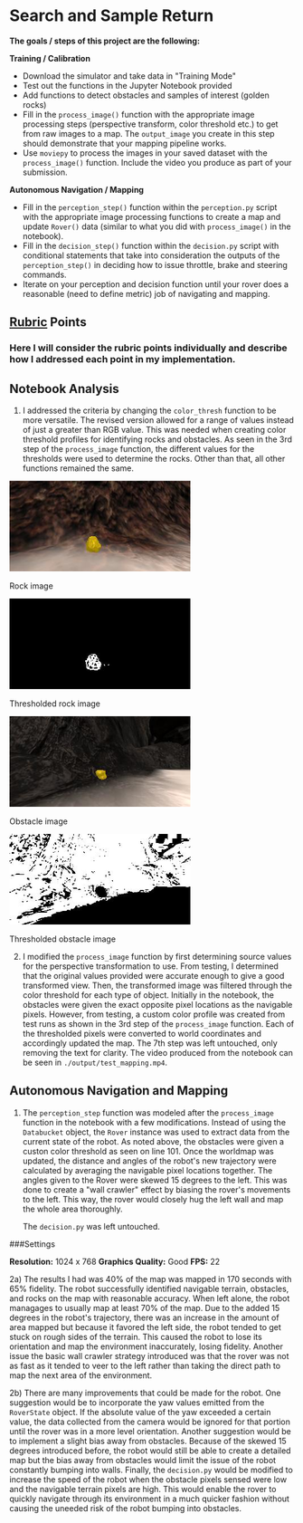 # Search and Sample Return

**The goals / steps of this project are the following:**  

**Training / Calibration**  

* Download the simulator and take data in "Training Mode"
* Test out the functions in the Jupyter Notebook provided
* Add functions to detect obstacles and samples of interest (golden rocks)
* Fill in the `process_image()` function with the appropriate image processing steps (perspective transform, color threshold etc.) to get from raw images to a map.  The `output_image` you create in this step should demonstrate that your mapping pipeline works.
* Use `moviepy` to process the images in your saved dataset with the `process_image()` function.  Include the video you produce as part of your submission.

**Autonomous Navigation / Mapping**

* Fill in the `perception_step()` function within the `perception.py` script with the appropriate image processing functions to create a map and update `Rover()` data (similar to what you did with `process_image()` in the notebook).
* Fill in the `decision_step()` function within the `decision.py` script with conditional statements that take into consideration the outputs of the `perception_step()` in deciding how to issue throttle, brake and steering commands.
* Iterate on your perception and decision function until your rover does a reasonable (need to define metric) job of navigating and mapping.  

[//]: # (Image References)

[image1]: ./misc/rover_image.jpg
[image2]: ./misc/obstacle_image.jpg
[image3]: ./misc/obstacle_thresh.jpg
[image4]: ./misc/rock_image.jpg
[image5]: ./misc/rock_thresh.jpg

## [Rubric](https://review.udacity.com/#!/rubrics/916/view) Points
### Here I will consider the rubric points individually and describe how I addressed each point in my implementation.

## Notebook Analysis
1) I addressed the criteria by changing the `color_thresh` function to be more versatile. The revised version allowed for a range of values instead of just a greater than RGB value. This was needed when creating color threshold profiles for identifying rocks and obstacles. As seen in the 3rd step of the `process_image` function, the different values for the thresholds were used to determine the rocks. Other than that, all other functions remained the same.

![alt text][image4]

Rock image


![alt text][image5]

Thresholded rock image

![alt text][image2]

Obstacle image


![alt text][image3]

Thresholded obstacle image

2) I modified the `process_image` function by first determining source values for the perspective transformation to use. From testing, I  determined that the original values provided were accurate enough to give a good transformed view. Then, the transformed image was filtered through the color threshold for each type of object. Initially in the notebook, the obstacles were given the exact opposite pixel locations as the navigable pixels. However, from testing, a custom color profile was created from test runs as shown in the 3rd step of the `process_image` function. Each of the thresholded pixels were converted to world coordinates and accordingly updated the map. The 7th step was left untouched, only removing the text for clarity. The video produced from the notebook can be seen in `./output/test_mapping.mp4`.

## Autonomous Navigation and Mapping
1) The `perception_step` function was modeled after the `process_image` function in the notebook with a few modifications. Instead of using the `Databucket` object, the `Rover` instance was used to extract data from the current state of the robot. As noted above, the obstacles were given a custon color threshold as seen on line 101. Once the worldmap was updated, the distance and angles of the robot's new trajectory were calculated by averaging the navigable pixel locations together. The angles given to the Rover were skewed 15 degrees to the left. This was done to create a "wall crawler" effect by biasing the rover's movements to the left. This way, the rover would closely hug the left wall and map the whole area thoroughly.

    The `decision.py` was left untouched.

###Settings

**Resolution:** 1024 x 768
**Graphics Quality:** Good
**FPS:** 22

2a) The results I had was 40% of the map was mapped in 170 seconds with 65% fidelity. The robot successfully identified navigable terrain, obstacles, and rocks on the map with reasonable accuracy. When left alone, the robot managages to usually map at least 70% of the map. Due to the added 15 degrees in the robot's trajectory, there was an increase in the amount of area mapped but because it favored the left side, the robot tended to get stuck on rough sides of the terrain. This caused the robot to lose its orientation and map the environment inaccurately, losing fidelity. Another issue the basic wall crawler strategy introduced was that the rover was not as fast as it tended to veer to the left rather than taking the direct path to map the next area of the environment.

2b) There are many improvements that could be made for the robot. One suggestion would be to incorporate the yaw values emitted from the `RoverState` object. If the absolute value of the yaw exceeded a certain value, the data collected from the camera would be ignored for that portion until the rover was in a more level orientation. Another suggestion would be to implement a slight bias away from obstacles. Because of the skewed 15 degrees introduced before, the robot would still be able to create a detailed map but the bias away from obstacles would limit the issue of the robot constantly bumping into walls. Finally, the `decision.py` would be modified to increase the speed of the robot when the obstacle pixels sensed were low and the navigable terrain pixels are high. This would enable the rover to quickly navigate through its environment in a much quicker fashion without causing the uneeded risk of the robot bumping into obstacles.
